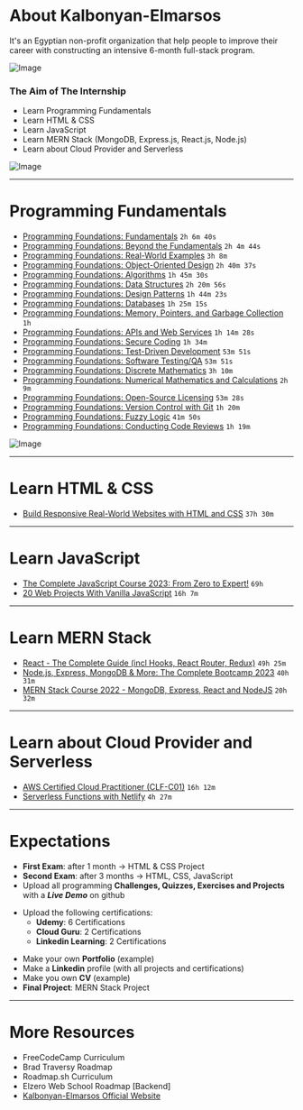 # About Kalbonyan-Elmarsos

It's an Egyptian non-profit organization that help people to improve their career with constructing an intensive 6-month full-stack program.

![Image](https://media.licdn.com/dms/image/C4D0BAQGQ5bM113o0MQ/company-logo_200_200/0/1659651876463?e=1684368000&v=beta&t=1XMyi1EVINk_Fd937eT8uN5xnOPwztm-B0OH4j-5uSI) 

### The Aim of The Internship

- Learn Programming Fundamentals
- Learn HTML & CSS 
- Learn JavaScript 
- Learn MERN Stack (MongoDB, Express.js, React.js, Node.js)
- Learn about Cloud Provider and Serverless

![Image](https://camo.githubusercontent.com/3be688543c451f78722c8b9ae3b4a8b4b0aaed9e3bfc596174afa03b330cba2f/68747470733a2f2f696d672e736869656c64732e696f2f62616467652f546f74616c2532304e756d6265722532304f66253230486f757273253230466f72253230416c6c253230436f75727365732d253242323030682d626c7565)

----

# Programming Fundamentals

- [Programming Foundations: Fundamentals](https://www.linkedin.com/learning/programming-foundations-fundamentals-3?contextUrn=urn%3Ali%3AlyndaLearningPath%3A56db2b643dd5596be4e4989b) `2h 6m 40s`
- [Programming Foundations: Beyond the Fundamentals](https://www.linkedin.com/learning/programming-foundations-beyond-the-fundamentals?contextUrn=urn%3Ali%3AlyndaLearningPath%3A56db2b643dd5596be4e4989b) `2h 4m 44s`
- [Programming Foundations: Real-World Examples](https://www.linkedin.com/learning/programming-foundations-real-world-examples?contextUrn=urn%3Ali%3AlyndaLearningPath%3A56db2b643dd5596be4e4989b) `3h 8m`
- [Programming Foundations: Object-Oriented Design](https://www.linkedin.com/learning/programming-foundations-object-oriented-design-3?contextUrn=urn%3Ali%3AlyndaLearningPath%3A56db2b643dd5596be4e4989b) `2h 40m 37s`
- [Programming Foundations: Algorithms](https://www.linkedin.com/learning/programming-foundations-algorithms?contextUrn=urn%3Ali%3AlyndaLearningPath%3A56db2b643dd5596be4e4989b) `1h 45m 30s`
- [Programming Foundations: Data Structures](https://www.linkedin.com/learning/programming-foundations-data-structures-2?contextUrn=urn%3Ali%3AlyndaLearningPath%3A56db2b643dd5596be4e4989b) `2h 20m 56s`
- [Programming Foundations: Design Patterns](https://www.linkedin.com/learning/programming-foundations-design-patterns-2?contextUrn=urn%3Ali%3AlyndaLearningPath%3A56db2b643dd5596be4e4989b) `1h 44m 23s`
- [Programming Foundations: Databases](https://www.linkedin.com/learning/programming-foundations-databases-2?contextUrn=urn%3Ali%3AlyndaLearningPath%3A56db2b643dd5596be4e4989b) `1h 25m 15s`
- [Programming Foundations: Memory, Pointers, and Garbage Collection](https://www.linkedin.com/learning/programming-foundations-memory-pointers-and-garbage-collection?contextUrn=urn%3Ali%3AlyndaLearningPath%3A56db2b643dd5596be4e4989b) `1h`
- [Programming Foundations: APIs and Web Services](https://www.linkedin.com/learning/programming-foundations-apis-and-web-services?contextUrn=urn%3Ali%3AlyndaLearningPath%3A56db2b643dd5596be4e4989b) `1h 14m 28s`
- [Programming Foundations: Secure Coding](https://www.linkedin.com/learning/programming-foundations-secure-coding?contextUrn=urn%3Ali%3AlyndaLearningPath%3A56db2b643dd5596be4e4989b) `1h 34m`
- [Programming Foundations: Test-Driven Development](https://www.linkedin.com/learning/programming-foundations-test-driven-development-3?contextUrn=urn%3Ali%3AlyndaLearningPath%3A56db2b643dd5596be4e4989b) `53m 51s`
- [Programming Foundations: Software Testing/QA](https://www.linkedin.com/learning/programming-foundations-software-testing-qa?contextUrn=urn%3Ali%3AlyndaLearningPath%3A56db2b643dd5596be4e4989b) `53m 51s`
- [Programming Foundations: Discrete Mathematics](https://www.linkedin.com/learning/programming-foundations-discrete-mathematics) `3h 10m`
- [Programming Foundations: Numerical Mathematics and Calculations](https://www.linkedin.com/learning/programming-foundations-numerical-mathematics-and-calculations) `2h 9m`
- [Programming Foundations: Open-Source Licensing](https://www.linkedin.com/learning/programming-foundations-open-source-licensing) `53m 28s`
- [Programming Foundations: Version Control with Git](https://www.linkedin.com/learning/programming-foundations-version-control-with-git) `1h 20m`
- [Programming Foundations: Fuzzy Logic](https://www.linkedin.com/learning/programming-foundations-fuzzy-logic) `41m 50s`
- [Programming Foundations: Conducting Code Reviews](https://www.linkedin.com/learning/programming-foundations-conducting-code-reviews) `1h 19m`

![Image](https://camo.githubusercontent.com/53469b12a279b834b326131045b2d71695403f05f7b2be2f578848b3cad0d223/68747470733a2f2f696d672e736869656c64732e696f2f62616467652f546f74616c2532304e756d6265722532304f66253230486f757273253230466f7225323054686973253230436f75727365732d32346832376d2d626c7565)

----

# Learn HTML & CSS 

- [Build Responsive Real-World Websites with HTML and CSS](https://www.udemy.com/course/design-and-develop-a-killer-website-with-html5-and-css3) `37h 30m`

----

# Learn JavaScript 

- [The Complete JavaScript Course 2023: From Zero to Expert!](https://www.udemy.com/course/javascript-the-complete-guide-2020-beginner-advanced/) `69h`
- [20 Web Projects With Vanilla JavaScript](https://www.udemy.com/course/web-projects-with-vanilla-javascript/) `16h 7m`

----

# Learn MERN Stack 

- [React - The Complete Guide (incl Hooks, React Router, Redux)](https://www.udemy.com/course/react-the-complete-guide-incl-redux/) `49h 25m`
- [Node.js, Express, MongoDB & More: The Complete Bootcamp 2023](https://www.udemy.com/course/nodejs-the-complete-guide/) `40h 31m`
- [MERN Stack Course 2022 - MongoDB, Express, React and NodeJS](https://www.udemy.com/course/mern-stack-course-mongodb-express-react-and-nodejs/) `20h 32m`

----

# Learn about Cloud Provider and Serverless

- [AWS Certified Cloud Practitioner (CLF-C01)](https://acloud.guru/overview/aws--certified-cloud-practitioner) `16h 12m`
- [Serverless Functions with Netlify](https://www.youtube.com/watch?v=AfAZ33XjIBU&feature=youtu.be&ab_channel=CodingAddict) `4h 27m`

----

# Expectations 
- __First Exam__: after 1 month &rarr; HTML & CSS Project 
- __Second Exam__: after 3 months &rarr; HTML, CSS, JavaScript
- Upload all programming **Challenges, Quizzes, Exercises and Projects** with a ***Live Demo*** on github 
* Upload the following certifications: 
    - **Udemy**: 6 Certifications 
    - **Cloud Guru**: 2 Certifications
    - **Linkedin Learning**: 2 Certifications
- Make your own __Portfolio__ (example)
- Make a __Linkedin__ profile (with all projects and certifications)
- Make you own __CV__ (example)
- __Final Project__: MERN Stack Project 

----

# More Resources

- FreeCodeCamp Curriculum
- Brad Traversy Roadmap 
- Roadmap.sh Curriculum
- Elzero Web School Roadmap [Backend]
- [Kalbonyan-Elmarsos Official Website](https://www.albonyanalmarsos.org/)
